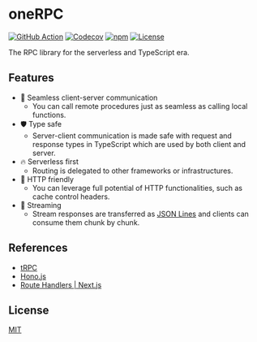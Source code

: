 # oneRPC

[![GitHub Action](https://img.shields.io/github/actions/workflow/status/raviqqe/onerpc/test.yaml?branch=main&style=flat-square)](https://github.com/raviqqe/onerpc/actions)
[![Codecov](https://img.shields.io/codecov/c/github/raviqqe/onerpc.svg?style=flat-square)](https://codecov.io/gh/raviqqe/onerpc)
[![npm](https://img.shields.io/npm/v/onerpc?style=flat-square)](https://www.npmjs.com/package/onerpc)
[![License](https://img.shields.io/github/license/raviqqe/onerpc.svg?style=flat-square)](LICENSE)

The RPC library for the serverless and TypeScript era.

## Features

- 🔮 Seamless client-server communication
  - You can call remote procedures just as seamless as calling local functions.
- 🛡️ Type safe
  - Server-client communication is made safe with request and response types in TypeScript which are used by both client and server.
- 🔥 Serverless first
  - Routing is delegated to other frameworks or infrastructures.
- 🤝 HTTP friendly
  - You can leverage full potential of HTTP functionalities, such as cache control headers.
- 🌊 Streaming
  - Stream responses are transferred as [JSON Lines](https://jsonlines.org/) and clients can consume them chunk by chunk.

## References

- [tRPC](https://trpc.io/)
- [Hono.js](https://hono.dev/)
- [Route Handlers | Next.js](https://nextjs.org/docs/app/building-your-application/routing/router-handlers)

## License

[MIT](LICENSE)
